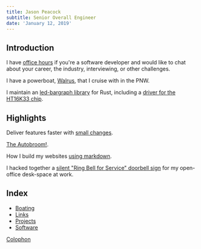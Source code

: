 ```yaml
---
title: Jason Peacock
subtitle: Senior Overall Engineer
date: 'January 12, 2019'
---
```


## Introduction

I have [office hours](office-hours) if you're a software developer and would like to chat about your career, the industry, interviewing, or other challenges.

I have a powerboat, [Walrus](boating/walrus), that I cruise with in the PNW.

I maintain an [led-bargraph library](software/led-bargraph) for Rust, including a [driver for the HT16K33 chip](software/ht16k33).

## Highlights

Deliver features faster with [small changes](software/small-changes).

[The Autobroom!](projects/autobroom).

How I build my websites [using markdown](projects/markdown-websites).

I hacked together a [silent "Ring Bell for Service" doorbell sign](projects/silent-ring-bell-for-service) for my open-office desk-space at work.

## Index

* [Boating](boating)
* [Links](links)
* [Projects](projects)
* [Software](software)

[Colophon](colophon)
